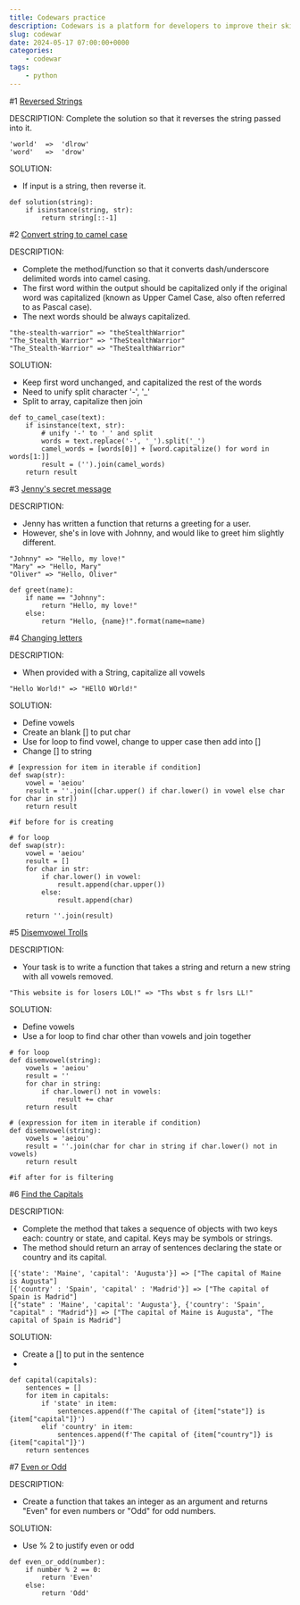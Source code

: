 ```yaml
---
title: Codewars practice
description: Codewars is a platform for developers to improve their skills by solving coding kata and learning from peers. These discrete programming exercises train a range of skills in a variety of programming languages, and are completed within an online integrated development environment.
slug: codewar
date: 2024-05-17 07:00:00+0000
categories:
    - codewar
tags:
    - python
---
```



#1 [Reversed Strings](https://www.codewars.com/kata/5168bb5dfe9a00b126000018)

DESCRIPTION:
Complete the solution so that it reverses the string passed into it.

```
'world'  =>  'dlrow'
'word'   =>  'drow'
```

SOLUTION:
- If input is a string, then reverse it.

```
def solution(string):
    if isinstance(string, str):
        return string[::-1]
```

#2 [Convert string to camel case](https://www.codewars.com/kata/517abf86da9663f1d2000003)

DESCRIPTION:
- Complete the method/function so that it converts dash/underscore delimited words into camel casing. 
- The first word within the output should be capitalized only if the original word was capitalized (known as Upper Camel Case, also often referred to as Pascal case). 
- The next words should be always capitalized.

```
"the-stealth-warrior" => "theStealthWarrior"
"The_Stealth_Warrior" => "TheStealthWarrior"
"The_Stealth-Warrior" => "TheStealthWarrior"
```

SOLUTION:
- Keep first word unchanged, and capitalized the rest of the words
- Need to unify split character '-', '_'
- Split to array, capitalize then join

```
def to_camel_case(text):
    if isinstance(text, str):
        # unify '-' to '_' and split
        words = text.replace('-', '_').split('_')
        camel_words = [words[0]] + [word.capitalize() for word in words[1:]]
        result = ('').join(camel_words)
    return result
```

#3 [Jenny's secret message](https://www.codewars.com/kata/find-the-capitals)

DESCRIPTION:
- Jenny has written a function that returns a greeting for a user. 
- However, she's in love with Johnny, and would like to greet him slightly different. 

```
"Johnny" => "Hello, my love!"
"Mary" => "Hello, Mary"
"Oliver" => "Hello, Oliver"
```

```
def greet(name):
    if name == "Johnny":
        return "Hello, my love!"
    else:
        return "Hello, {name}!".format(name=name)
```

#4 [Changing letters](https://www.codewars.com/kata/5831c204a31721e2ae000294)

DESCRIPTION:
- When provided with a String, capitalize all vowels


```
"Hello World!" => "HEllO WOrld!"
```

SOLUTION:
- Define vowels
- Create an blank [] to put char
- Use for loop to find vowel, change to upper case then add into []
- Change [] to string

```
# [expression for item in iterable if condition] 
def swap(str):
    vowel = 'aeiou'
    result = ''.join([char.upper() if char.lower() in vowel else char for char in str])
    return result

#if before for is creating

# for loop
def swap(str):
    vowel = 'aeiou'
    result = []
    for char in str:
        if char.lower() in vowel:
            result.append(char.upper())
        else:
            result.append(char)
    
    return ''.join(result)
```

#5 [Disemvowel Trolls](https://www.codewars.com/kata/52fba66badcd10859f00097e)

DESCRIPTION:
- Your task is to write a function that takes a string and return a new string with all vowels removed.

```
"This website is for losers LOL!" => "Ths wbst s fr lsrs LL!"
```

SOLUTION:
- Define vowels
- Use a for loop to find char other than vowels and join together

```
# for loop
def disemvowel(string):
    vowels = 'aeiou'
    result = ''
    for char in string:
        if char.lower() not in vowels:
            result += char
    return result

# (expression for item in iterable if condition)
def disemvowel(string):
    vowels = 'aeiou'
    result = ''.join(char for char in string if char.lower() not in vowels)
    return result

#if after for is filtering
```

#6 [Find the Capitals](https://www.codewars.com/kata/53573877d5493b4d6e00050c)

DESCRIPTION:
- Complete the method that takes a sequence of objects with two keys each: country or state, and capital. Keys may be symbols or strings.
- The method should return an array of sentences declaring the state or country and its capital.

```
[{'state': 'Maine', 'capital': 'Augusta'}] => ["The capital of Maine is Augusta"]
[{'country' : 'Spain', 'capital' : 'Madrid'}] => ["The capital of Spain is Madrid"]
[{"state" : 'Maine', 'capital': 'Augusta'}, {'country': 'Spain', "capital" : "Madrid"}] => ["The capital of Maine is Augusta", "The capital of Spain is Madrid"]
```

SOLUTION:
- Create a [] to put in the sentence
- 
```
def capital(capitals): 
    sentences = []
    for item in capitals:
        if 'state' in item:
            sentences.append(f'The capital of {item["state"]} is {item["capital"]}')
        elif 'country' in item:
            sentences.append(f'The capital of {item["country"]} is {item["capital"]}')
    return sentences
```

#7 [Even or Odd](https://www.codewars.com/kata/even-or-odd)

DESCRIPTION:
- Create a function that takes an integer as an argument and returns "Even" for even numbers or "Odd" for odd numbers.

SOLUTION:
- Use % 2 to justify even or odd

```
def even_or_odd(number):
    if number % 2 == 0:
        return 'Even'
    else:
        return 'Odd'
```